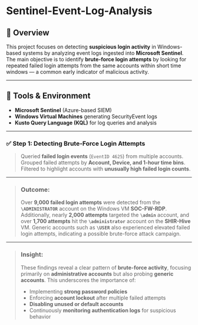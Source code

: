 # Sentinel-Event-Log-Analysis

## 📘 **Overview**  
This project focuses on detecting **suspicious login activity** in Windows-based systems by analyzing event logs ingested into **Microsoft Sentinel**. The main objective is to identify **brute-force login attempts** by looking for repeated failed login attempts from the same accounts within short time windows — a common early indicator of malicious activity.

---

## 🧰 **Tools & Environment**

- **Microsoft Sentinel** (Azure-based SIEM)  
- **Windows Virtual Machines** generating SecurityEvent logs  
- **Kusto Query Language (KQL)** for log queries and analysis  

---

### ✅ **Step 1: Detecting Brute-Force Login Attempts**

> Queried **failed login events** (`EventID 4625`) from multiple accounts.  
> Grouped failed attempts by **Account, Device, and 1-hour time bins**.  
> Filtered to highlight accounts with **unusually high failed login counts**.

---

> ### **Outcome:**  
> Over **9,000 failed login attempts** were detected from the **`\ADMINISTRATOR`** account on the Windows VM **SOC-FW-RDP**. Additionally, nearly **2,000 attempts** targeted the **`\admin`** account, and over **1,700 attempts** hit the **`\administrator`** account on the **SHIR-Hive** VM. Generic accounts such as **`\USER`** also experienced elevated failed login attempts, indicating a possible brute-force attack campaign.

---

> ### **Insight:**  
> These findings reveal a clear pattern of **brute-force activity**, focusing primarily on **administrative accounts** but also probing **generic accounts**. This underscores the importance of:  
> - Implementing **strong password policies**  
> - Enforcing **account lockout** after multiple failed attempts  
> - **Disabling unused or default accounts**  
> - Continuously **monitoring authentication logs** for suspicious behavior  


